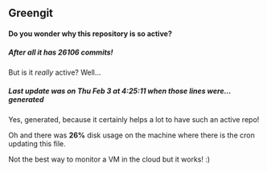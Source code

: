 ## Greengit

#### Do you wonder why this repository is so active?

##### After all it has 26106 commits!

But is it *really* active? Well...

##### Last update was on Thu Feb 3 at 4:25:11 when those lines were... generated

Yes, generated, because it certainly helps a lot to have such an active repo!

Oh and there was **26%** disk usage on the machine
where there is the cron updating this file.

Not the best way to monitor a VM in the cloud but it works! :)
